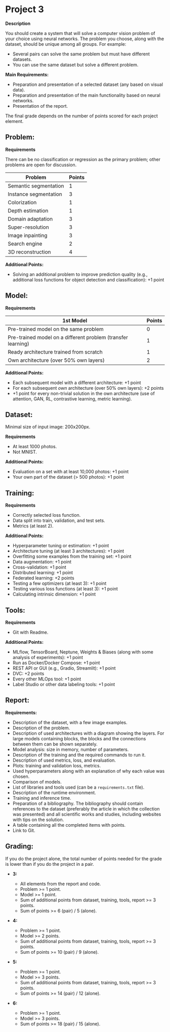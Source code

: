 # Project 3

**Description**

You should create a system that will solve a computer vision problem of your choice using neural networks. The problem you choose, along with the dataset, should be unique among all groups. For example:

*   Several pairs can solve the same problem but must have different datasets.
*   You can use the same dataset but solve a different problem.

**Main Requirements:**

*   Preparation and presentation of a selected dataset (any based on visual data).
*   Preparation and presentation of the main functionality based on neural networks.
*   Presentation of the report.

The final grade depends on the number of points scored for each project element.

## Problem:

**Requirements**

There can be no classification or regression as the primary problem; other problems are open for discussion.

| Problem             | Points |
|----------------------|--------|
| Semantic segmentation | 1      |
| Instance segmentation | 3      |
| Colorization          | 1      |
| Depth estimation      | 1      |
| Domain adaptation     | 3      |
| Super-resolution      | 3      |
| Image inpainting      | 3      |
| Search engine         | 2      |
| 3D reconstruction     | 4      |

**Additional Points:**

*   Solving an additional problem to improve prediction quality (e.g., additional loss functions for object detection and classification): +1 point

## Model:

**Requirements**

| 1st Model                               | Points |
|-----------------------------------------|--------|
| Pre-trained model on the same problem   | 0      |
| Pre-trained model on a different problem (transfer learning) | 1      |
| Ready architecture trained from scratch | 1      |
| Own architecture (over 50% own layers)   | 2      |

**Additional Points:**

*   Each subsequent model with a different architecture: +1 point
*   For each subsequent *own* architecture (over 50% own layers): +2 points
*   +1 point for every non-trivial solution in the own architecture (use of attention, GAN, RL, contrastive learning, metric learning).

## Dataset:

Minimal size of input image: 200x200px.

**Requirements**

*   At least 1000 photos.
*   Not MNIST.

**Additional Points:**

*   Evaluation on a set with at least 10,000 photos: +1 point
*   Your own part of the dataset (> 500 photos): +1 point

## Training:

**Requirements**

*   Correctly selected loss function.
*   Data split into train, validation, and test sets.
*   Metrics (at least 2).

**Additional Points:**

*   Hyperparameter tuning or estimation: +1 point
*   Architecture tuning (at least 3 architectures): +1 point
*   Overfitting some examples from the training set: +1 point
*   Data augmentation: +1 point
*   Cross-validation: +1 point
*   Distributed learning: +1 point
*   Federated learning: +2 points
*   Testing a few optimizers (at least 3): +1 point
*   Testing various loss functions (at least 3): +1 point
*   Calculating intrinsic dimension: +1 point

## Tools:

**Requirements**

*   Git with Readme.

**Additional Points:**

*   MLflow, TensorBoard, Neptune, Weights & Biases (along with some analysis of experiments): +1 point
*   Run as Docker/Docker Compose: +1 point
*   REST API or GUI (e.g., Gradio, Streamlit): +1 point
*   DVC: +2 points
*   Every other MLOps tool: +1 point
*   Label Studio or other data labeling tools: +1 point

## Report:

**Requirements:**

*   Description of the dataset, with a few image examples.
*   Description of the problem.
*   Description of used architectures with a diagram showing the layers. For large models containing blocks, the blocks and the connections between them can be shown separately.
*   Model analysis: size in memory, number of parameters.
*   Description of the training and the required commands to run it.
*   Description of used metrics, loss, and evaluation.
*   Plots: training and validation loss, metrics.
*   Used hyperparameters along with an explanation of why each value was chosen.
*   Comparison of models.
*   List of libraries and tools used (can be a `requirements.txt` file).
*   Description of the runtime environment.
*   Training and inference time.
*   Preparation of a bibliography. The bibliography should contain references to the dataset (preferably the article in which the collection was presented) and all scientific works and studies, including websites with tips on the solution.
*   A table containing all the completed items with points.
*   Link to Git.

## Grading:

If you do the project alone, the total number of points needed for the grade is lower than if you do the project in a pair.

*   **3:**
    *   All elements from the report and code.
    *   Problem >= 1 point.
    *   Model >= 1 point.
    *   Sum of additional points from dataset, training, tools, report >= 3 points.
    *   Sum of points >= 6 (pair) / 5 (alone).

*   **4:**
    *   Problem >= 1 point.
    *   Model >= 2 points.
    *   Sum of additional points from dataset, training, tools, report >= 3 points.
    *   Sum of points >= 10 (pair) / 9 (alone).

*   **5:**
    *   Problem >= 1 point.
    *   Model >= 3 points.
    *   Sum of additional points from dataset, training, tools, report >= 3 points.
    *   Sum of points >= 14 (pair) / 12 (alone).

*   **6:**
    *   Problem >= 1 point.
    *   Model >= 3 points.
    *   Sum of points >= 18 (pair) / 15 (alone).
